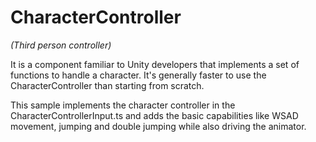 # CharacterController
*(Third person controller)*

It is a component familiar to Unity developers that implements a set of functions to handle a character. It's generally faster to use the CharacterController than starting from scratch.

This sample implements the character controller in the CharacterControllerInput.ts and adds the basic capabilities like WSAD movement, jumping and double jumping while also driving the animator.
